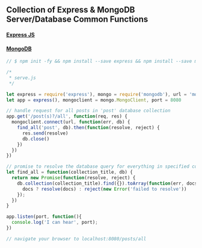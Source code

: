 ## Collection of Express & MongoDB Server/Database Common Functions

#### [Express JS](http://expressjs.com/ "Express")
#### [MongoDB](https://www.mongodb.com/ "Mongo")

```javascript
// $ npm init -fy && npm install --save express && npm install --save mongodb && touch serve.js

/*
 * serve.js
 */

let express = require('express'), mongo = require('mongodb'), url = 'mongodb://localhost:27017/blog'
let app = express(), mongoclient = mongo.MongoClient, port = 8080

// handle request for all posts in 'post' database collection
app.get('/post(s)?/all', function(req, res) {
  mongoclient.connect(url, function(err, db) {
    find_all('post', db).then(function(resolve, reject) {
      res.send(resolve)
      db.close()
    })
  })
})

// promise to resolve the database query for everything in specified collection
let find_all = function(collection_title, db) {
  return new Promise(function(resolve, reject) {
    db.collection(collection_title).find({}).toArray(function(err, docs) {
      docs ? resolve(docs) : reject(new Error('failed to resolve'))
    });
  })
}

app.listen(port, function(){
  console.log('I can hear', port);
})

// navigate your browser to localhost:8080/posts/all
```
